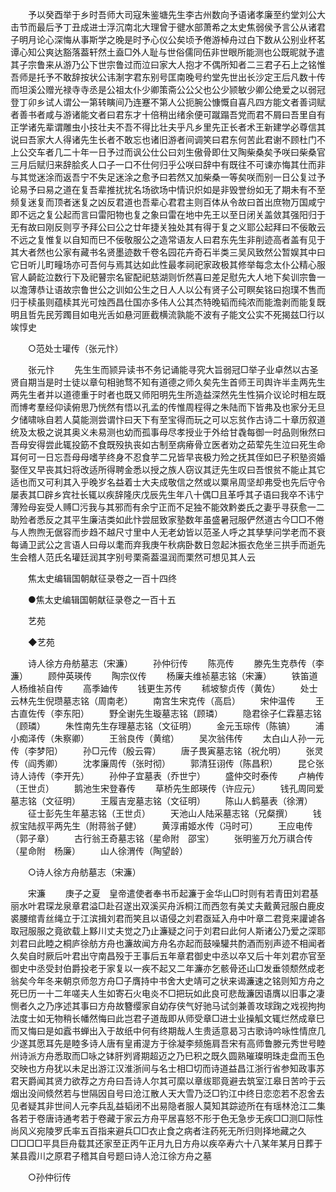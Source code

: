 <!-- { "loadSidebar": true } -->
　　予以癸酉举于乡时吾师大司寇朱鉴塘先生李古州数向予语诸孝廉至约堂刘公大击节而最后予丁丑成进士浮沉南北大理曾于徤水部萧希之太史焦弱侯予言公从诸君子明月论心深悔从事斯学之晚是时予心仪公矣顷予倦游棹舟过白下数从公别业杯茗谭心知公爽达豁落葢轩然土盍□外人耻与世俗儒同伍非世眼所能测也公既昵就予遣其子宗鲁来从游乃公下世宗鲁过而泣曰家大人抱才不偶所知者二三君子石上之铭惟吾师是托予不敢辞按状公讳淛字君东别号匡南晚号约堂先世出长沙定王后凡数十传而坦溪公赠光禄寺寺丞是公祖太仆少卿策斋公公父也公少颕敏少卿公绝爱之以弱冠登丁卯乡试人谓公一第转瞚间乃连蹇不第人公扼腕公慷慨自喜凡四方能文者善词赋者善书者咸与游诸能文者曰君东才十倍稍出绪余便可蹴蹋吾党而君不屑曰吾里自有正学诸先辈谓雕虫小技壮夫不吾不得比壮夫乎凡乡里先正长者术王新建学必尊信其说曰吾家大人得诸先生长者不敢忘也诸旧游者间调笑曰君东何苦此君谢不顾杜门不上公交车者几二十年一日予过而讽公仕公曰刘生傲骨即仕又陶柴桑矣予咲曰柴桑官三月后赋归来辞脍炙人口子一口不仕何归乎公咲曰辞中有既往不可谏亦悔其仕而非与其觉迷涂而返吾宁不失足迷涂之愈予曰若然又加柴桑一等矣咲而别一日公复过予论易予曰易之道在复吾辈推扰扰名场欲场中情识炽如是非毁誉纷如无了期未有不至频复迷复而顶者迷复之凶反君道也吾辈心君君主则百体从令故曰首出庶物万国咸宁即不远之复公起而言曰雷阳物也复之象曰雷在地中先王以至日闭关盖敛其强阳归于无有故曰刚反则亨予拜公曰公之廿年捷关独处其有得于复之义耶公起拜曰不佞敢云不远之复惟复以自知而巳不佞敬服公之造常语友人曰君东先生非削迹高者盖有见于其大者然也公家有藏书名贤墨迹数千卷名园花卉奇石半类三吴风致然公暂娱其中曰它日听儿町疃场亦可吾何与焉其达如此性最孝祠祀家政极其修举每念太仆公精心服官人齮龁泣数行下及祀瞽宗名宦配祀慈湖则忻然喜曰差足慰先大人地下矣训宗鲁一以澹薄恭让语故宗鲁世公之训如公生之日人人以公有贤子公可瞑矣铭曰抱璞不售而归于椟虽则蕴椟其光可烛西昌仕国亦多伟人公其杰特晚韬而纯浓而能澹剥而能复既明且哲先民芳躅目如电光舌如悬河匪截横流孰能不波有子能文公实不死揭兹□行以竢惇史 

　　○范处士瓘传（张元忭） 

　　张元忭 
　　先生生而颕异读书不务记诵能寻究大旨弱冠□举子业卓然以古圣贤自期当是时士徒以章句相驰骛不知有道德之师久矣先生首师王司舆许半圭两先生两先生者并以道德重于时者也既又师阳明先生所造益深然先生性狷介议论时相左既而博考羣经仰读俯思乃恍然有悟以孔孟的传惟周程得之朱陆而下皆弗及也家分无旦夕储啸咏自若人莫能测尝谓忭曰天下有至宝得而玩之可以忘贫作古诗二十章历叙道统及太极之说其奥义未易测也幼而孤事母尽孝授业于外给甘毳每御一时品则愀然曰吾母安得尝此辄投筯不食既殁执丧如古制至病瘠骨立医者劝之茹荤先生泣曰死生命耳何可一日忘吾母母嗜芋终身不忍食芋二兄皆早丧极力殓之抚其侄如巳子积塾资婚娶侄又早丧其妇将改适所得聘金悉以授之族人窃议其迂先生叹曰吾恨贫不能止其它适也而又可利其入乎晚岁名益着士大夫成敬信之然或以粟帛周坚却弗受也先后守令屡表其□辟乡宾社长辄以疾辞隆庆戊辰先生年八十偶□且革呼其子语曰我卒不讳宁薄殓母妄受人赙□污我与其邪而有余宁正而不足独不能效黔娄氏之妻乎寻获愈一二助殓者悉反之其平生廉洁类如此忭尝屈致家塾数年虽盛暑冠服俨然道古今□□不倦与人煦煦无倨容而步趋不越尺寸里中人无老幼皆以范圣人呼之其孳孳问学老而不衰每诵卫武公之言语人曰母以耄而弃我庚午秋病卧数日忽起沐振衣危坐三拱手而逝先生会稽人范氏名瓘廷润其字别号栗斋葢温润而栗然可想见其人云 

　　焦太史编辑国朝献征录卷之一百十四终 

　　●焦太史编辑国朝献征录卷之一百十五 

　　艺苑 

　　◆艺苑 

　　诗人徐方舟舫墓志（宋濂） 
　　孙仲衍传 
　　陈亮传 
　　滕先生克恭传（李濂） 
　　顾仲英瑛传 
　　陶宗仪传 
　　杨廉夫维祯墓志铭（宋濂） 
　　铁笛道人杨维祯自传 
　　高季廸传 
　　钱更生苏传 
　　秫坡黎贞传（黄佐） 
　　处士云林先生倪瓒墓志铭（周南老） 
　　南宫生宋克传（高启） 
　　宋仲温传 
　　王古直佐传（李东阳） 
　　野全谢先生璇墓志铭（顾璘） 
　　隐君徐子仁霖墓志铭（顾璘） 
　　朱性南先生存理墓志铭（文征明） 
　　金元玉琮传（陈镐） 
　　浦小痴泽传（朱察卿） 
　　王翁良传（黄绾） 
　　吴次翁伟传 
　　太白山人孙一元传（李梦阳） 
　　孙□元传（殷云霄） 
　　唐子畏寅墓志铭（祝允明） 
　　张灵传（阎秀卿） 
　　沈孝廉周传（张时彻） 
　　郭清狂诩传（陈昌积） 
　　昆仑张诗人诗传（李开先） 
　　孙仲子宜墓表（乔世宁） 
　　盛仲交时泰传 
　　卢柟传（王世贞） 
　　鹅池生宋登春传 
　　草桥先生郎瑛传（许应元） 
　　钱孔周同爱墓志铭（文征明） 
　　王履吉宠墓志铭（文征明） 
　　陈山人鹤墓表（徐渭） 
　　征士彭先生年墓志铭（王世贞） 
　　天池山人陆采墓志铭（兄粲撰） 
　　钱叔宝陆叔平两先生（附蒋翁子健） 
　　黄淳甫姬水传（冯时可） 
　　王应电传（郭子章） 
　　古行翁王奇墓志铭（星命附　邵宝） 
　　张明鉴万允万祺合传（星命附　杨廉） 
　　山人徐渭传（陶望龄） 

　　○诗人徐方舟舫墓志（宋濂） 

　　宋濂 
　　庚子之夏　皇帝遣使者奉书币起濂于金华山□时则有若青田刘君基丽水叶君琛龙泉章君溢□赴召遂出双溪买舟泝桐江而西忽有美丈夫戴黄冠服白鹿皮裘腰绾青丝绳立于江滨揖刘君而笑且以语侵之刘君亟延入舟中叶章二君竞来讙谑各取冠服服之竟欲载上黟川丈夫觉之乃止濂疑之问于刘君曰此何人斯诸公乃爱之深耶刘君曰此睦之桐庐徐舫方舟也濂故闻方舟名亦起而鼓噪驩共酌酒而别声迹不相闻者久矣自时厥后叶君出守南昌殁于王事后五年章君御史中丞以卒又后十年刘君亦官至御史中丞受封伯爵投老于家复以一疾不起又二年濂亦乞骸骨还山□发垂领颓然成老翁矣今年冬来朝京师忽方舟□子膺持中书舍大史靖可之状来谒濂速之铭则知方舟之死巳历一十二年嗟夫人生如寄石火电炎不□把玩如此良可悲哉濂因语膺以旧事之凄恻者久之乃序述其事曰方舟故簪缨家自幼存侠气好驰马试剑兼善攻球踘之戏视拘拘法度士如无物稍长幡然悔曰此岂君子道哉即从师受章□进士业操觚文辄烂然成章巳而又悔曰是如蠧书蝉出入于故纸中何有终期哉人生贵适意曷习古歌诗吟咏性情庶几少遂其愿耳先是睦多诗人唐有皇甫湜方于徐凝李频施肩吾宋有高师鲁滕元秀世号睦州诗派方舟悉取而□咏之钵肝刿肾期超迈之乃巳积之既久圆熟璀璨明珠走盘而玉色交映也方舟犹以未足出游江汉淮浙间与名士相□切而诗道益昌江浙行省参知政事苏君天爵闻其贤力欲荐之方舟曰吾诗人尔其可縻以章绂耶竟避去筑室江皋日苦吟于云烟出没间倐然若与世隔因自号曰沧江散人天大雪乃泛□钓江中终日恋恋若不忍舍去见者疑其非世间人元李兵乱益韬闭不出易隐者服人莫知其踪迹所在有瑶林沧江二集各若于卷唐诗通考若于卷藏于家云方舟平居喜怒不形于色无急步无疾□□测□际性尚风义宛陵罗氏率五百指来避兵□□衣止食之病者注药死无所归则择地藏之久□□□□平具巨舟载其还家至正丙午正月九日方舟以疾卒寿六十八某年某月日葬于某县霞川之原君子稽其自号题曰诗人沧江徐方舟之墓 

　　○孙仲衍传 

